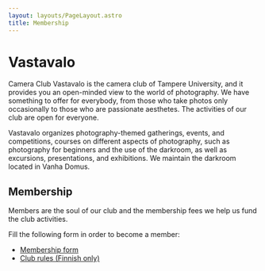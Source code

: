 ```yaml
---
layout: layouts/PageLayout.astro
title: Membership
---
```


# Vastavalo

Camera Club Vastavalo is the camera club of Tampere University, and it provides you an open-minded view to the world of photography. We have something to offer for everybody, from those who take photos only occasionally to those who are passionate aesthetes. The activities of our club are open for everyone.

Vastavalo organizes photography-themed gatherings, events, and competitions, courses on different aspects of photography, such as photography for beginners and the use of the darkroom, as well as excursions, presentations, and exhibitions. We maintain the darkroom located in Vanha Domus.

## Membership

Members are the soul of our club and the membership fees we help us fund the club activities.

Fill the following form in order to become a member:

- [Membership form](https://docs.google.com/forms/d/e/1FAIpQLSfRqMNa084CBAJKfbmHvthFe1ZUNw-o3oILi8EYjtzpCCxE9g/viewform)
- [Club rules (Finnish only)](https://drive.google.com/file/d/1PEsNq2AYgZFzYTMWwOhVRMbfrpK_gXnc/view?usp=sharing)
